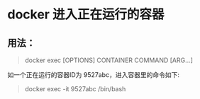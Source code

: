

# docker 进入正在运行的容器

## 用法：
> docker exec [OPTIONS] CONTAINER COMMAND [ARG…]

如一个正在运行的容器ID为 9527abc，进入容器里的命令如下:

> docker exec -it 9527abc /bin/bash

